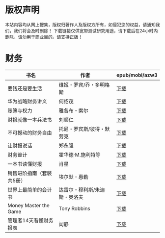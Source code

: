 # 版权声明

本站内容均从网上搜集，版权归著作人及版权方所有，如侵犯您的权益，请通知我们，我们将会及时删除！ 下载链接仅供宽带测试研究用途，请下载后在24小时内删除，请勿用于商业目的。请支持正版！

# 财务

| 书名 | 作者 | epub/mobi/azw3 |
| --- | --- | --- |
| 要钱还是要生活 | 维姬・罗宾/乔・多明格斯 | [下载](https://url89.ctfile.com/f/31084289-1375493644-fd98ee?p=8866) |
| 华为战略财务讲义 | 何绍茂 | [下载](https://url89.ctfile.com/f/31084289-1375509100-205637?p=8866) |
| 账簿与权力 | 雅各布・索尔 | [下载](https://url89.ctfile.com/f/31084289-1357004521-f2651d?p=8866) |
| 财报就像一本兵法书 | 刘顺仁 | [下载](https://url89.ctfile.com/f/31084289-1357001083-098545?p=8866) |
| 不可撼动的财务自由 | 托尼・罗宾斯/彼得・默劳克 | [下载](https://url89.ctfile.com/f/31084289-1356995065-092353?p=8866) |
| 让财报说话 | 郑永强 | [下载](https://url89.ctfile.com/f/31084289-1356985708-c5bad8?p=8866) |
| 财务诡计 | 霍华德·M.施利特等 | [下载](https://url89.ctfile.com/f/31084289-1357033591-d196be?p=8866) |
| 一本书读懂财报 | 肖星 | [下载](https://url89.ctfile.com/f/31084289-1357031443-8f55da?p=8866) |
| 销售进阶指南（套装共5册） | 埃尔默・惠勒 | [下载](https://url89.ctfile.com/f/31084289-1357029535-c2736e?p=8866) |
| 世界上最简单的会计书 | 达雷尔・穆利斯/朱迪斯・奥洛夫 | [下载](https://url89.ctfile.com/f/31084289-1357027939-522929?p=8866) |
| Money Master the Game | Tony Robbins | [下载](https://url89.ctfile.com/f/31084289-1357026346-d7e225?p=8866) |
| 管理者14天看懂财务报表 | 闫静 | [下载](https://url89.ctfile.com/f/31084289-1357021048-ccb824?p=8866) |
